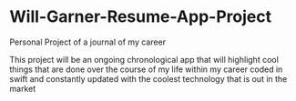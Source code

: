 # Will-Garner-Resume-App-Project
Personal Project of a journal of my career

This project will be an ongoing chronological app that will highlight cool things that are done over the course of my life 
within my career coded in swift and constantly updated with the coolest technology that is out in the market
